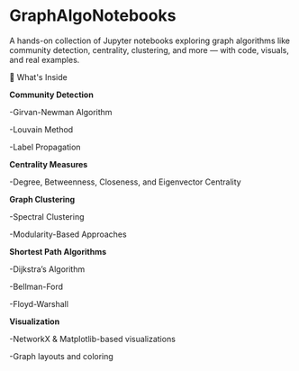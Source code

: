 # GraphAlgoNotebooks
A hands-on collection of Jupyter notebooks exploring graph algorithms like community detection, centrality, clustering, and more — with code, visuals, and real examples.

📂 What's Inside

**Community Detection**

  -Girvan-Newman Algorithm
 
  -Louvain Method
 
  -Label Propagation

**Centrality Measures**

  -Degree, Betweenness, Closeness, and Eigenvector Centrality
 
**Graph Clustering**

  -Spectral Clustering
  
  -Modularity-Based Approaches

**Shortest Path Algorithms**

  -Dijkstra’s Algorithm
  
  -Bellman-Ford
  
  -Floyd-Warshall

**Visualization**

  -NetworkX & Matplotlib-based visualizations
  
  -Graph layouts and coloring
